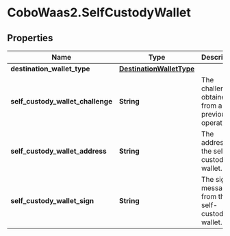 # CoboWaas2.SelfCustodyWallet

## Properties

Name | Type | Description | Notes
------------ | ------------- | ------------- | -------------
**destination_wallet_type** | [**DestinationWalletType**](DestinationWalletType.md) |  | 
**self_custody_wallet_challenge** | **String** | The challenge obtained from a previous operation. | 
**self_custody_wallet_address** | **String** | The address of the self-custodial wallet. | 
**self_custody_wallet_sign** | **String** | The signed message from the self-custodial wallet. | 


